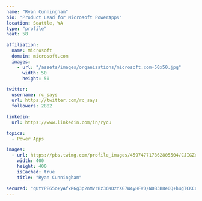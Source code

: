 ```yaml
---
name: "Ryan Cunningham"
bio: "Product Lead for Microsoft PowerApps"
location: Seattle, WA
type: "profile"
heat: 58

affiliation:
  name: Microsoft
  domain: microsoft.com
  images:
    - url: "/assets/images/organizations/microsoft.com-50x50.jpg"
      width: 50
      height: 50

twitter:
  username: rc_says
  url: https://twitter.com/rc_says
  followers: 2882

linkedin:
  url: https://www.linkedin.com/in/rycu

topics:
  - Power Apps

images:
  - url: https://pbs.twimg.com/profile_images/459747717862805504/CJIGZejd_400x400.png
    width: 400
    height: 400
    isCached: true
    title: "Ryan Cunningham"

secured: "qUtYPE65o+yAfxRGg3p2nMVrBz36KDzYXG7W4yHFvD/N0B3B8e0Q+hugTCKC6k9E0V/u8pw79m7f+X9oAQ3TNOkALdWXKQHLfjY8Qkced05AuuaZ98qeEAs3fVxf0oaku8n5TrLWTSPSAnOGHnepGLPyVOhLu6zo/G/SfnQzEnWihnDDNDW1WjzEPucY5NWkxtutwiNu4ZEdBiW/B+aapb01AXdJWBh65VqgmByuD/LX5L7kctOOzZs8l7rYwyzvYADGTHa0M/aQQk4D3ifprtFScjHFfXAXQe1vT8V1eUOibcsYkZMFlQ3QEB9OBxebZobAAjk6kkKXnZVNa4Y62lopHwZJVnPjbziiAVmiCTdD6ULH0uzRbMXObk1zA8Cyl7P6a3S4mTwZJDLomhQ3MIZwRjB0jnFSaUKGWmly+O8=;KHAtmzEg+OW9Fnzn2dfOYw=="
---
```


